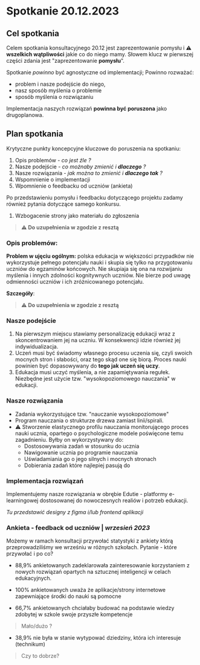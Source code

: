 # Spotkanie 20.12.2023
## Cel spotkania
Celem spotkania konsultacyjnego 20.12 jest zaprezentowanie pomysłu i **⚠ wszelkich wątpliwości** jakie co do niego mamy. Słowem klucz w pierwszej części zdania jest "zaprezentowanie **pomysłu**". 

Spotkanie *powinno* być agnostyczne od implementacji; Powinno rozważać:
 - problem i nasze podejście do niego,
 - nasz sposób myślenia o problemie
 - sposób myślenia o rozwiązaniu

Implementacja naszych rozwiązań **powinna być poruszona** jako drugoplanowa.

## Plan spotkania

Krytyczne punkty koncepcyjne kluczowe do poruszenia na spotkaniu:

 1. Opis problemów - *co jest źle ?*
 2. Nasze podejście - *co możnaby zmienić i **dlaczego** ?*
 3. Nasze rozwiązania - *jak można to zmienić i **dlaczego tak** ?*
 3. Wspomnienie o implementacji
 5. Wpomnienie o feedbacku od uczniów (ankieta)

Po przedstawieniu pomysłu i feedbacku dotyczącego projektu zadamy również pytania dotyczące samego konkursu.
 1. Wzbogacenie strony jako materiału do zgłoszenia

 > **⚠ Do uzupełnienia w zgodzie z resztą**

### Opis problemów:
**Problem w ujęciu ogólnym:** polska edukacja w większości przypadków nie wykorzystuje pełnego potencjału nauki i skupia się tylko na przygotowaniu uczniów do egzaminów końcowych. Nie skupiaja się ona na rozwijaniu myślenia i innych zdolności kognitywnych uczniów. Nie bierze pod uwagę odmienności uczniów i ich zróżnicowanego potencjału.

**Szczegóły**:
 <!-- - Brak praktykowania uczenia wysokopoziomowego
 - Zaniedbywanie rozumienia i praktykowanie zapamiętywania w procesie nauczania
 - Brak personalizacji edukacji
 - Korzystanie z książek mających na celu jedynie przygotowanie do egzaminów
 - Nieuświadamianie ucznia o jego dobrych i słabych stronach
 - Brak odpowiedniego stosowania nowoczesnych technik edukacyjnych tj.:
   - Taksonomia Blooma
   - Mastery learning
   - learner-centered education
   - education based on navigation
   - active learning -->

 > **⚠ Do uzupełnienia w zgodzie z resztą**

### Nasze podejście
 1. Na pierwszym miejscu stawiamy personalizację edukacji wraz z skoncentrowaniem jej na uczniu. W konsekwencji idzie również jej indywidualizacja.
 2. Uczeń musi być świadomy własnego procesu uczenia się, czyli swoich mocnych stron i słabości, oraz tego skąd one się biorą. Proces nauki powinien być dopasowywany do **tego jak uczeń się uczy**.
 3. Edukacja musi uczyć myślenia, a nie zapamiętywania regułek. Niezbędne jest użycie tzw. "wysokopoziomowego nauczania" w edukacji.


### Nasze rozwiązania
 - Zadania wykorzystujące tzw. "nauczanie wysokopoziomowe"
 - Program nauczania o strukturze drzewa zamiast linii/spirali.
 - ⚠ Stworzenie elastycznego profilu nauczania monitorującego proces nauki ucznia, opartego o psychologiczne modele poświęcone temu zagadnieniu. Byłby on wykorzystywany do:
   - Dostosowywania zadań w stosunku do ucznia
   - Nawigowanie ucznia po programie nauczania
   - Uświadamiania go o jego silnych i mocnych stronach
   - Dobierania zadań które najlepiej pasują do 

### Implementacja rozwiązań

Implementujemy nasze rozwiązania w obrębie Edutie - platformy e-learningowej dostosowanej do nowoczesnych realiów i potrzeb edukacji. 

*Tu przedstawić designy z figma i/lub frontend aplikacji*

### Ankieta - feedback od uczniów | *wrzesień 2023*

 Możemy w ramach konsultacji przywołać statystyki z ankiety którą przeprowadziliśmy we wrześniu w różnych szkołach. Pytanie - które przywołać i po co?

 - 88,9% ankietowanych zadeklarowała zainteresowanie korzystaniem z nowych rozwiązań opartych na sztucznej inteligencji w celach edukacyjnych.

 - 100% ankietowanych uważa że aplikacje/strony internetowe zapewniające środki do nauki są pomocne

 - 66,7% ankietowanych chciałaby budować na podstawie wiedzy zdobytej w szkole swoje przyszłe kompetencje
 > Mało/dużo ? 

 - 38,9% nie była w stanie wytypować dziedziny, która ich interesuje (technikum)

 > Czy to dobrze?